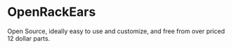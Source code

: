 # OpenRackEars
Open Source, ideally easy to use and customize, and free from over priced 12 dollar parts. 

